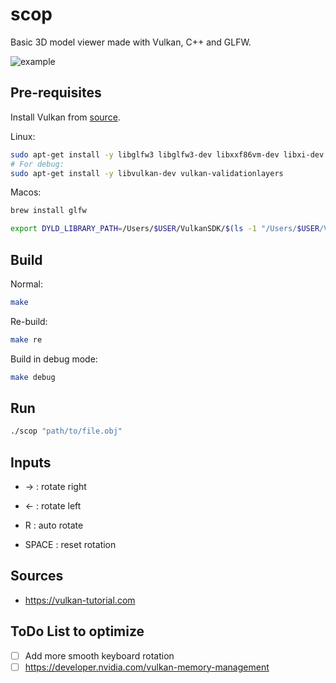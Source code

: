 # scop

Basic 3D model viewer made with Vulkan, C++ and GLFW.

![example](https://media.discordapp.net/attachments/1192056446389583874/1196157286629003264/Capture_decran_2024-01-14_a_19.21.15.png?ex=65b69b48&is=65a42648&hm=2644aa57d434f771fec8f64c117ebb027b8d09705667ed4eebd19a0bcd10cce8&=&format=webp&quality=lossless)

## Pre-requisites

Install Vulkan from [source](https://vulkan.lunarg.com/).

Linux:

```bash
sudo apt-get install -y libglfw3 libglfw3-dev libxxf86vm-dev libxi-dev
# For debug:
sudo apt-get install -y libvulkan-dev vulkan-validationlayers
```

Macos:

```bash
brew install glfw

export DYLD_LIBRARY_PATH=/Users/$USER/VulkanSDK/$(ls -1 "/Users/$USER/VulkanSDK" | sort -V | tail -n 1)/macOS/lib/:$DYLD_LIBRARY_PATH
```

## Build

Normal:

```bash
make
```

Re-build:

```bash
make re
```

Build in debug mode:

```bash
make debug
```

## Run

```bash
./scop "path/to/file.obj"
```

## Inputs

- → : rotate right

- ← : rotate left

- R : auto rotate

- SPACE : reset rotation

## Sources

- https://vulkan-tutorial.com

## ToDo List to optimize

- [ ] Add more smooth keyboard rotation
- [ ] https://developer.nvidia.com/vulkan-memory-management
